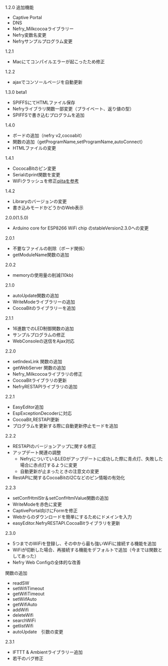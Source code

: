 1.2.0 追加機能

- Captive Portal
- DNS
- Nefry_Milkcocoaライブラリー
- Nefry変数名変更
- Nefryサンプルプログラム変更

1.2.1 

- Macにてコンパイルエラーが起こったため修正

1.2.2

- ajaxでコンソールページを自動更新

1.3.0 beta1

- SPIFFSにてHTMLファイル保存
- Nefryライブラリ関数一部変更（プライベート、返り値の型）
- SPIFFSで書き込むプログラムを追加

1.4.0

- ボードの追加（nefry v2,cocoabit）
- 関数の追加（getProgramName,setProgramName,autoConnect）
- HTMLファイルの変更

1.4.1

- CococaBitのピン変更
- Serialのprint関数を変更
- WiFiクラッシュを修正[qiitaを参考](http://qiita.com/7of9/items/73f9d216f9810333ef9b)

1.4.2

- Libraryのバージョンの変更
- 書き込みモードかどうかのWeb表示

2.0.0(1.5.0)

- Arduino core for ESP8266 WiFi chip のstableVersion2.3.0への変更

2.0.1

- 不要なファイルの削除（ボード関係）
- getModuleName関数の追加

2.0.2

- memoryの使用量の削減(10kb)

2.1.0

- autoUpdate関数の追加
- WriteModeライブラリーの追加
- CocoaBitのライブラリーを追加

2.1.1

- 16進数でのLED制御関数の追加
- サンプルプログラムの修正
- WebConsoleの送信をAjax対応

2.2.0

- setIndexLink 関数の追加
- getWebServer 関数の追加
- Nefry_Milkcocoaライブラリの修正
- CocoaBitライブラリの更新
- NefryRESTAPIライブラリの追加

2.2.1

- EasyEditor追加
- EspExceptionDecoderに対応
- CocoaBit,RESTAPI更新
- プログラムを更新する際に自動更新停止モードを追加

2.2.2

- RESTAPIのバージョンアップに関する修正
- アップデート関連の調整
  - NefryについているLEDがアップデートに成功した際に青点灯、失敗した場合に赤点灯するように変更
  - 自動更新が止まったときの注意文の変更
- RestAPIに関するCocoaBitのI2Cなどのピン情報の有効化

2.2.3

- setConfHtmlStr＆setConfHtmlValue関数の追加
- WriteModeを赤色に変更
- CaptivePortal向けにFormを修正
- Webからのダウンロードを簡単にするためにドメインを入力
- easyEditor.NefryRESTAPI.CocoaBitライブラリを更新

2.3.0

- 5つまでのWiFiを登録し、その中から最も強いWiFiに接続する機能を追加
- WiFiが切断した場合、再接続する機能をデフォルトで追加（今までは関数としてあった）
- Nefry Web Configの全体的な改善

関数の追加

- readSW
- setWifiTimeout
- getWifiTimeout
- setWiifAuto
- getWifiAuto
- addWifi
- deleteWifi
- searchWiFi
- getlistWifi
- autoUpdate　引数の変更


2.3.1

- IFTTT & Ambientライブラリー追加
- 若干のバグ修正
